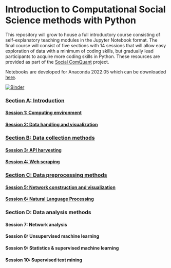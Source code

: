# Introduction to Computational Social Science methods with Python
This repository will grow to house a full introductory course consisting of self-explanatory teaching modules in the Jupyter Notebook format. The final course will consist of five sections with 14 sessions that will allow easy exploration of data with a minimum of coding skills, but gradually lead participants to acquire more coding skills in Python. These resources are provided as part of the [Social ComQuant](https://socialcomquant.ku.edu.tr/) project.

Notebooks are developed for Anaconda 2022.05 which can be downloaded [here](https://repo.anaconda.com/archive/).

[![Binder](https://mybinder.org/badge_logo.svg)](https://mybinder.org/v2/gh/gesiscss/css_methods_python/HEAD)

### [Section A: Introduction](a_introduction/)
#### [Session 1: Computing environment](a_introduction/1_computing_environment.ipynb)
#### [Session 2: Data handling and visualization](a_introduction/2_data_handling_and_visualization.ipynb)

### [Section B: Data collection methods](b_data_collection_methods/)
#### [Session 3: API harvesting](b_data_collection_methods/3_api_harvesting.ipynb)
#### [Session 4: Web scraping](b_data_collection_methods/4_web_scraping.ipynb)

### [Section C: Data preprocessing methods](c_data_preprocessing_methods/)
#### [Session 5: Network construction and visualization](c_data_preprocessing_methods/5_network_construction_and_visualization.ipynb)
#### [Session 6: Natural Language Processing](c_data_preprocessing_methods/6_Natural_Language_Processing.ipynb)

### Section D: Data analysis methods
#### Session 7: Network analysis
#### Session 8: Unsupervised machine learning
#### Session 9: Statistics & supervised machine learning
#### Session 10: Supervised text mining

